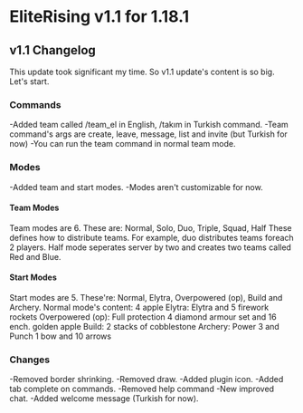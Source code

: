 # EliteRising v1.1 for 1.18.1
## v1.1 Changelog
This update took significant my time. So v1.1 update's content is so big. Let's start.
### Commands
-Added team called /team_el in English, /takım in Turkish command.
-Team command's args are create, leave, message, list and invite (but Turkish for now)
-You can run the team command in normal team mode.
### Modes
-Added team and start modes.
-Modes aren't customizable for now.
#### Team Modes
Team modes are 6. These are:
Normal, Solo, Duo, Triple, Squad, Half
These defines how to distribute teams. For example, duo distributes teams foreach 2 players. Half mode seperates server by two and creates two teams called Red and Blue.
#### Start Modes
Start modes are 5. These're:
Normal, Elytra, Overpowered (op), Build and Archery.
Normal mode's content: 4 apple
Elytra: Elytra and 5 firework rockets
Overpowered (op): Full protection 4 diamond armour set and 16 ench. golden apple
Build: 2 stacks of cobblestone
Archery: Power 3 and Punch 1 bow and 10 arrows
### Changes
-Removed border shrinking.
-Removed draw.
-Added plugin icon.
-Added tab complete on commands.
-Removed help command
-New improved chat.
-Added welcome message (Turkish for now).
